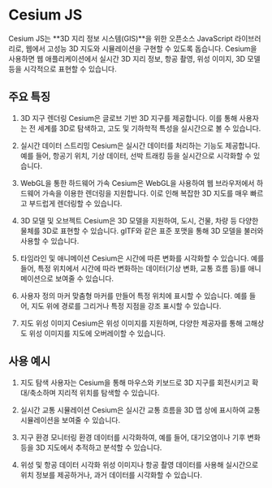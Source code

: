 # Cesium JS
Cesium JS는 **3D 지리 정보 시스템(GIS)**을 위한 오픈소스 JavaScript 라이브러리로, 웹에서 고성능 3D 지도와 시뮬레이션을 구현할 수 있도록 돕습니다. Cesium을 사용하면 웹 애플리케이션에서 실시간 3D 지리 정보, 항공 촬영, 위성 이미지, 3D 모델 등을 시각적으로 표현할 수 있습니다.

## 주요 특징
1. 3D 지구 렌더링
Cesium은 글로브 기반 3D 지구를 제공합니다. 이를 통해 사용자는 전 세계를 3D로 탐색하고, 고도 및 기하학적 특성을 실시간으로 볼 수 있습니다.

2. 실시간 데이터 스트리밍
Cesium은 실시간 데이터를 처리하는 기능도 제공합니다. 예를 들어, 항공기 위치, 기상 데이터, 선박 트래킹 등을 실시간으로 시각화할 수 있습니다.

3. WebGL을 통한 하드웨어 가속
Cesium은 WebGL을 사용하여 웹 브라우저에서 하드웨어 가속을 이용한 렌더링을 지원합니다. 이로 인해 복잡한 3D 지도를 매우 빠르고 부드럽게 렌더링할 수 있습니다.

4. 3D 모델 및 오브젝트
Cesium은 3D 모델을 지원하여, 도시, 건물, 차량 등 다양한 물체를 3D로 표현할 수 있습니다. glTF와 같은 표준 포맷을 통해 3D 모델을 불러와 사용할 수 있습니다.

5. 타임라인 및 애니메이션
Cesium은 시간에 따른 변화를 시각화할 수 있습니다. 예를 들어, 특정 위치에서 시간에 따라 변화하는 데이터(기상 변화, 교통 흐름 등)를 애니메이션으로 보여줄 수 있습니다.

6. 사용자 정의 마커
맞춤형 마커를 만들어 특정 위치에 표시할 수 있습니다. 예를 들어, 지도 위에 경로를 그리거나 특정 지점을 강조 표시할 수 있습니다.

7. 지도 위성 이미지
Cesium은 위성 이미지를 지원하며, 다양한 제공자를 통해 고해상도 위성 이미지를 지도에 오버레이할 수 있습니다.

## 사용 예시
1. 지도 탐색
사용자는 Cesium을 통해 마우스와 키보드로 3D 지구를 회전시키고 확대/축소하며 지리적 위치를 탐색할 수 있습니다.

2. 실시간 교통 시뮬레이션
Cesium은 실시간 교통 흐름을 3D 맵 상에 표시하여 교통 시뮬레이션을 보여줄 수 있습니다.

3. 지구 환경 모니터링
환경 데이터를 시각화하여, 예를 들어, 대기오염이나 기후 변화 등을 3D 지도에서 추적하고 분석할 수 있습니다.

4. 위성 및 항공 데이터 시각화
위성 이미지나 항공 촬영 데이터를 사용해 실시간으로 위치 정보를 제공하거나, 과거 데이터를 시각화할 수 있습니다.
